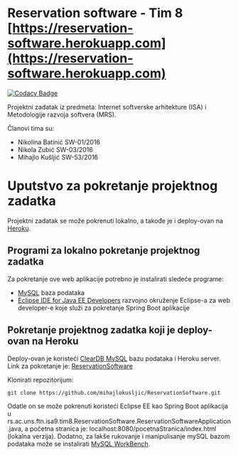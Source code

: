 # Reservation software - Tim 8 [https://reservation-software.herokuapp.com](https://reservation-software.herokuapp.com)

[![Codacy Badge](https://api.codacy.com/project/badge/Grade/d9ee2959fe3d418d9cd05e706d3e1969)](https://app.codacy.com/app/mihajlokusljic/ReservationSoftware?utm_source=github.com&utm_medium=referral&utm_content=mihajlokusljic/ReservationSoftware&utm_campaign=Badge_Grade_Dashboard)

Projektni zadatak iz predmeta: Internet softverske arhitekture (ISA) i Metodologije razvoja softvera (MRS).

Članovi tima su:
* Nikolina Batinić SW-01/2016
* Nikola Zubić SW-03/2016
* Mihajlo Kušljić SW-53/2016

# Uputstvo za pokretanje projektnog zadatka
Projektni zadatak se može pokrenuti lokalno, a takođe je i deploy-ovan na [Heroku](https://www.heroku.com/).

## Programi za lokalno pokretanje projektnog zadatka
Za pokretanje ove web aplikacije potrebno je instalirati sledeće programe:
* [MySQL](https://www.mysql.com/downloads/) baza podataka
* [Eclipse IDE for Java EE Developers](https://www.eclipse.org/downloads/packages/release/kepler/sr2/eclipse-ide-java-ee-developers) razvojno okruženje Eclipse-a za web developer-e koje služi za pokretanje Spring Boot aplikacije

## Pokretanje projektnog zadatka koji je deploy-ovan na Heroku
Deploy-ovan je koristeći [ClearDB MySQL](https://devcenter.heroku.com/articles/cleardb) bazu podataka i Heroku server.
Link za pokretanje je: [ReservationSoftware](http://reservation-software.herokuapp.com)

Klonirati repozitorijum:
```
git clone https://github.com/mihajlokusljic/ReservationSoftware.git
```
Odatle on se može pokrenuti koristeći Eclipse EE kao Spring Boot aplikacija u rs.ac.uns.ftn.isa9.tim8.ReservationSoftware.ReservationSoftwareApplication.java, a početna stranica je: localhost:8080/pocetnaStranica/index.html (lokalna verzija).
Dodatno, za lakše rukovanje i manipulisanje mySQL bazom podataka može se instalirati [MySQL WorkBench](https://www.mysql.com/products/workbench/).

